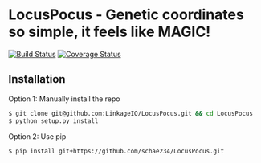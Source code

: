 # LocusPocus - Genetic coordinates so simple, it feels like MAGIC!

[![Build Status](https://travis-ci.org/LinkageIO/LocusPocus.svg?branch=master)](https://travis-ci.org/LinkageIO/LocusPocus)
[![Coverage Status](https://coveralls.io/repos/github/LinkageIO/LocusPocus/badge.svg?branch=master)](https://coveralls.io/github/LinkageIO/LocusPocus?branch=master)

Installation
------------
Option 1: Manually install the repo
```bash
$ git clone git@github.com:LinkageIO/LocusPocus.git && cd LocusPocus
$ python setup.py install
```
Option 2: Use pip
```bash
$ pip install git+https://github.com/schae234/LocusPocus.git
```
<!-- 
Documentation
--------------
http://linkage.io/docs/locuspocus
-->
